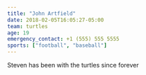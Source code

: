 ```yaml
---
title: "John Artfield"
date: 2018-02-05T16:05:27-05:00
team: turtles
age: 19
emergency_contact: +1 (555) 555 5555
sports: ["football", "baseball"]
---
```


Steven has been with the turtles since forever

